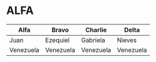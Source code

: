 # ALFA

| Alfa | Bravo  | Charlie | Delta |
| --------- | --------- | --------- | --------- |
| Juan | Ezequiel | Gabriela| Nieves |
| Venezuela | Venezuela | Venezuela | Venezuela | 
